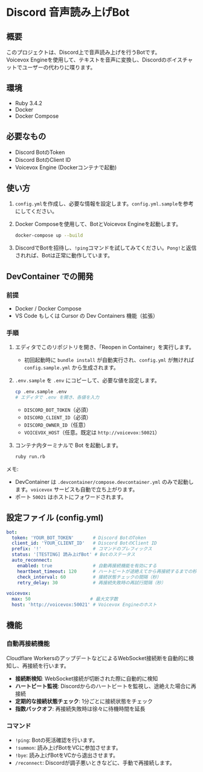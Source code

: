 # Discord 音声読み上げBot

## 概要

このプロジェクトは、Discord上で音声読み上げを行うBotです。<br>
Voicevox Engineを使用して、テキストを音声に変換し、Discordのボイスチャットでユーザーの代わりに喋ります。

## 環境

*   Ruby 3.4.2
*   Docker
*   Docker Compose

## 必要なもの

*   Discord BotのToken
*   Discord BotのClient ID
*   Voicevox Engine (Dockerコンテナで起動)

## 使い方

1.  `config.yml`を作成し、必要な情報を設定します。`config.yml.sample`を参考にしてください。
2.  Docker Composeを使用して、BotとVoicevox Engineを起動します。

    ```bash
    docker-compose up --build
    ```

3.  DiscordでBotを招待し、`!ping`コマンドを試してみてください。`Pong!`と返信されれば、Botは正常に動作しています。

## DevContainer での開発

### 前提

- Docker / Docker Compose
- VS Code もしくは Cursor の Dev Containers 機能（拡張）

### 手順

1. エディタでこのリポジトリを開き、「Reopen in Container」を実行します。
   - 初回起動時に `bundle install` が自動実行され、`config.yml` が無ければ `config.sample.yml` から生成されます。
2. `.env.sample` を `.env` にコピーして、必要な値を設定します。

   ```bash
   cp .env.sample .env
   # エディタで .env を開き、各値を入力
   ```

   - `DISCORD_BOT_TOKEN`（必須）
   - `DISCORD_CLIENT_ID`（必須）
   - `DISCORD_OWNER_ID`（任意）
   - `VOICEVOX_HOST`（任意。既定は `http://voicevox:50021`）

3. コンテナ内ターミナルで Bot を起動します。

   ```bash
   ruby run.rb
   ```

メモ:

- DevContainer は `.devcontainer/compose.devcontainer.yml` のみで起動します。`voicevox` サービスも自動で立ち上がります。
- ポート `50021` はホストにフォワードされます。

## 設定ファイル (config.yml)

```yaml
bot:
  token: 'YOUR_BOT_TOKEN'       # Discord BotのToken
  client_id: 'YOUR_CLIENT_ID'   # Discord BotのClient ID
  prefix: '!'                   # コマンドのプレフィックス
  status: '[TESTING] 読み上げBot' # Botのステータス
  auto_reconnect:
    enabled: true               # 自動再接続機能を有効にする
    heartbeat_timeout: 120      # ハートビートが途絶えてから再接続するまでの秒数
    check_interval: 60          # 接続状態チェックの間隔（秒）
    retry_delay: 30             # 再接続失敗時の再試行間隔（秒）

voicevox:
  max: 50                      # 最大文字数
  host: 'http://voicevox:50021' # Voicevox Engineのホスト
```

## 機能

### 自動再接続機能

Cloudflare WorkersのアップデートなどによるWebSocket接続断を自動的に検知し、再接続を行います。

- **接続断検知**: WebSocket接続が切断された際に自動的に検知
- **ハートビート監視**: Discordからのハートビートを監視し、途絶えた場合に再接続
- **定期的な接続状態チェック**: 1分ごとに接続状態をチェック
- **指数バックオフ**: 再接続失敗時は徐々に待機時間を延長

### コマンド

*   `!ping`: Botの死活確認を行います。
*   `!summon`: 読み上げBotをVCに参加させます。
*   `!bye`: 読み上げBotをVCから退出させます。
*   `/reconnect`: Discordが調子悪いときなどに、手動で再接続します。

